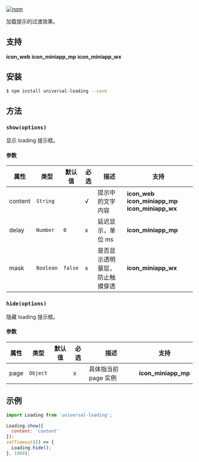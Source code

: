 [![npm](https://img.shields.io/npm/v/universal-loading.svg)](https://www.npmjs.com/package/universal-loading)

加载提示的过渡效果。

## 支持
__icon_web__ __icon_miniapp_mp__ __icon_miniapp_wx__

## 安装

```bash
$ npm install universal-loading --save
```

## 方法

### `show(options)`

显示 loading 提示框。

#### 参数
| 属性     | 类型     | 默认值 | 必选 | 描述     | 支持                                    |
| -------- | -------- | ------ | ---- | -------- | --------------------------------------- |
| content | `String` |        | √    | 提示中的文字内容 | __icon_web__ __icon_miniapp_mp__ __icon_miniapp_wx__ |
| delay | `Number` |   `0`     | x    | 延迟显示，单位 ms | __icon_miniapp_mp__ |
| mask | `Boolean` |   `false`     | x    | 是否显示透明蒙层，防止触摸穿透 | __icon_miniapp_wx__ |

### `hide(options)`

隐藏 loading 提示框。

#### 参数
| 属性     | 类型     | 默认值 | 必选 | 描述     | 支持                                    |
| -------- | -------- | ------ | ---- | -------- | --------------------------------------- |
| page | `Object` |        | x     | 具体指当前 page 实例 | __icon_miniapp_mp__ |

## 示例

```js
import Loading from 'universal-loading';

Loading.show({
  content: 'content'
});
setTimeout(() => {
  Loading.hide();
}, 1000);

```
